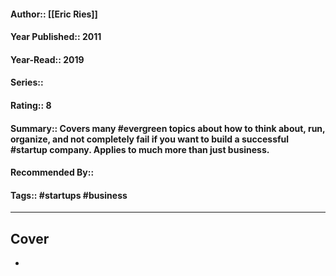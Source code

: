 #### Author:: [[Eric Ries]]
#### Year Published:: 2011
#### Year-Read:: 2019
#### Series::
#### Rating:: 8
#### Summary:: Covers many #evergreen topics about how to think about, run, organize, and not completely fail if you want to build a successful #startup company. Applies to much more than just business.
#### Recommended By::
#### Tags:: #startups #business 

---
## Cover
- ![]()